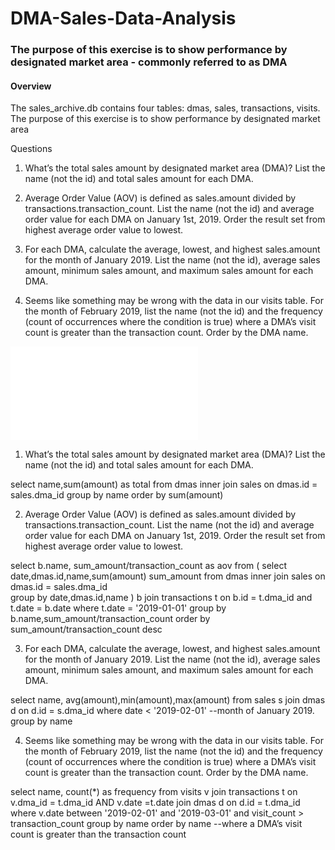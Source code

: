 # DMA-Sales-Data-Analysis

### The purpose of this exercise is to show performance by designated market area - commonly referred to as DMA
#### Overview
The sales_archive.db contains four tables: dmas, sales, transactions, visits. The purpose of this exercise is to show performance by designated market area 

Questions 
1. What’s the total sales amount by designated market area (DMA)? List the name (not the id) and total sales amount for each DMA.

2. Average Order Value (AOV) is defined as sales.amount divided by transactions.transaction_count. List the name (not the id) and average order value for each DMA on January 1st, 2019. Order the result set from highest average order value to lowest.

3. For each DMA, calculate the average, lowest, and highest sales.amount for the month of January 2019. List the name (not the id), average sales amount, minimum sales amount, and maximum sales amount for each DMA.

4. Seems like something may be wrong with the data in our visits table. For the month of February 2019, list the name (not the id) and the frequency (count of occurrences where the condition is true) where a DMA’s visit count is greater than the transaction count. Order by the DMA name.

![alt tag](file:///C:/Users/petra/Downloads/DMA%20Analysis%20using%20Python,%20SQLite,%20and%20SQLAlchemy.html)
1. What’s the total sales amount by designated market area (DMA)? List the name (not the id) and total sales amount for each DMA.

select name,sum(amount) as total from dmas inner join sales on dmas.id = sales.dma_id group by name order by sum(amount)
 
2. Average Order Value (AOV) is defined as sales.amount divided by transactions.transaction_count. List the name (not the id) and 
average order value for each DMA on January 1st, 2019. 
Order the result set from highest average order value to lowest.


select b.name, sum_amount/transaction_count as aov
from  (
	select date,dmas.id,name,sum(amount) sum_amount 
	from dmas 
	inner join sales 
		on dmas.id = sales.dma_id  
	group by date,dmas.id,name
) b
join transactions t 
	on b.id = t.dma_id and t.date = b.date
where t.date = '2019-01-01'
group by  b.name,sum_amount/transaction_count
order by sum_amount/transaction_count desc


3. For each DMA, calculate the average, lowest, and highest sales.amount for the month of January 2019. 
List the name (not the id), average sales amount, minimum sales amount, and maximum sales amount for each DMA.


select name, avg(amount),min(amount),max(amount)
from sales s
join dmas d
	on d.id = s.dma_id
where date < '2019-02-01' --month of January 2019. 
group by name



4. Seems like something may be wrong with the data in our visits table. 
For the month of February 2019, list the name (not the id) and the frequency (count of occurrences where the condition is true)
where a DMA’s visit count is greater than the transaction count. Order by the DMA name.


select name, count(*) as frequency
from visits  v
join transactions t
	on v.dma_id = t.dma_id  AND v.date =t.date
join dmas d
	on d.id = t.dma_id
where v.date between  '2019-02-01' and '2019-03-01' and visit_count > transaction_count 
group by name 
order by name 
--where a DMA’s visit count is greater than the transaction count


